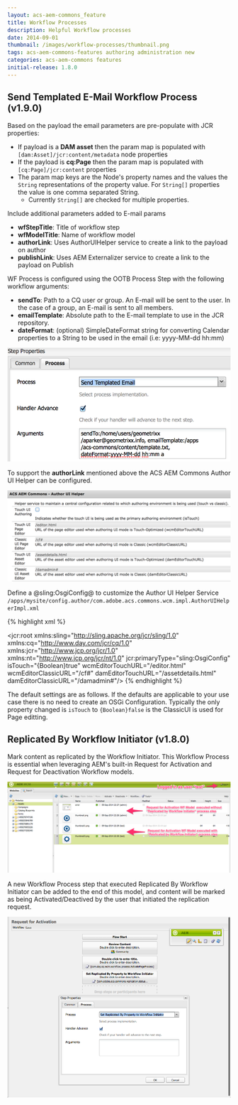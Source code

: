 ```yaml
---
layout: acs-aem-commons_feature
title: Workflow Processes
description: Helpful Workflow processes
date: 2014-09-01
thumbnail: /images/workflow-processes/thumbnail.png
tags: acs-aem-commons-features authoring administration new
categories: acs-aem-commons features
initial-release: 1.8.0
---
```


## Send Templated E-Mail Workflow Process (v1.9.0)

Based on the payload the email parameters are pre-populate with JCR properties:

* If payload is a **DAM asset** then the param map is populated with `[dam:Asset]/jcr:content/metadata` node properties
* If the payload is **cq:Page** then the param map is populated with `[cq:Page]/jcr:content` properties
* The param map keys are the Node's property names and the values the `String` representations of the property value. For `String[]` properties the value is one comma separated String. 
  * Currently `String[]` are checked for multiple properties.

Include additional parameters added to E-mail params

* **wfStepTitle**: Title of workflow step
* **wfModelTitle**: Name of workflow model
* **authorLink**: Uses AuthorUIHelper service to create a link to the payload on author
* **publishLink**: Uses AEM Externalizer service to create a link to the payload on Publish

WF Process is configured using the OOTB Process Step with the following workflow arguments:

* **sendTo**: Path to a CQ user or group. An E-mail will be sent to the user. In the case of a group, an E-mail  is sent to all members.
* **emailTemplate**: Absolute path to the E-mail template to use in the JCR repository.
* **dateFormat**: (optional) SimpleDateFormat string for converting Calendar properties to a String to be used in the email (i.e: yyyy-MM-dd hh:mm)

![image](/acs-aem-commons/images/workflow-processes/send-templated-email-wf-process/wf-step.png)

To support the **authorLink** mentioned above the ACS AEM Commons Author UI Helper can be configured.

![image](/acs-aem-commons/images/workflow-processes/send-templated-email-wf-process/author-ui-helper.png)

Define a @sling:OsgiConfig@ to customize the Author UI Helper Service `/apps/mysite/config.author/com.adobe.acs.commons.wcm.impl.AuthorUIHelperImpl.xml`

{% highlight xml %}
<?xml version="1.0" encoding="UTF-8"?>
<jcr:root xmlns:sling="http://sling.apache.org/jcr/sling/1.0" xmlns:cq="http://www.day.com/jcr/cq/1.0" xmlns:jcr="http://www.jcp.org/jcr/1.0" xmlns:nt="http://www.jcp.org/jcr/nt/1.0"
	jcr:primaryType="sling:OsgiConfig"
	isTouch="{Boolean}true"
	wcmEditorTouchURL="/editor.html"
	wcmEditorClassicURL="/cf#"
	damEditorTouchURL="/assetdetails.html"
	damEditorClassicURL="/damadmin#"/>
{% endhighlight %}

The default settings are as follows. If the defaults are applicable to your use case there is no need to create an OSGi Configuration. Typically the only property changed is `isTouch` to `{Boolean}false` is the ClassicUI is used for Page editting.

## Replicated By Workflow Initiator (v1.8.0)

Mark content as replicated by the Workflow Initiator. This Workflow Process is essential when leveraging AEM's built-in Request for Activation and Request for Deactivation Workflow models.

![image](/acs-aem-commons/images/workflow-processes/replicated-by-workflow-initiator.png)

A new Workflow Process step that executed Replicated By Workflow Initiator can be added to the end of this model, and content will be marked as being Activated/Deactived by the user that initiated the replication request.

![image](/acs-aem-commons/images/workflow-processes/replicated-by-workflow-initiator-config.png)
